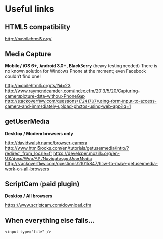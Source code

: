 Useful links
============

HTML5 compatibility
-------------------

http://mobilehtml5.org/

Media Capture
-------------

**Mobile / iOS 6+, Android 3.0+, BlackBerry** (heavy testing needed)
There is no known solution for Windows Phone at the moment; even Facebook couldn't find one!

http://mobilehtml5.org/ts/?id=23
http://www.raymondcamden.com/index.cfm/2013/5/20/Capturing-camerapicture-data-without-PhoneGap
http://stackoverflow.com/questions/17241707/using-form-input-to-access-camera-and-immediately-upload-photos-using-web-app?lq=1

getUserMedia
------------

**Desktop / Modern browsers only**

http://davidwalsh.name/browser-camera
http://www.html5rocks.com/en/tutorials/getusermedia/intro/?redirect_from_locale=fr
https://developer.mozilla.org/en-US/docs/Web/API/Navigator.getUserMedia
http://stackoverflow.com/questions/21015847/how-to-make-getusermedia-work-on-all-browsers

ScriptCam (paid plugin)
-----------------------

**Desktop / All browsers**

https://www.scriptcam.com/download.cfm


When everything else fails...
-----------------------------

```
<input type="file" />
```